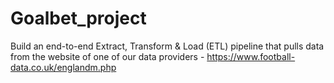 # Goalbet_project
Build an end-to-end Extract, Transform &amp; Load (ETL) pipeline that pulls data from the website of one of our data providers - https://www.football-data.co.uk/englandm.php
